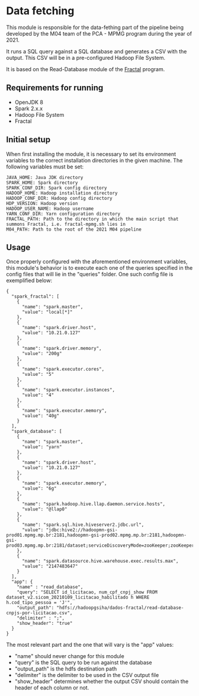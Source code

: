 # Data fetching
This module is responsible for the data-fething part of the pipeline being developed by the M04 team of the PCA - MPMG program during the year of 2021.

It runs a SQL query against a SQL database and generates a CSV with the output. This CSV will be in a pre-configured Hadoop File System.

It is based on the Read-Database module of the [Fractal](https://github.com/MPMG-DCC-UFMG/M04/tree/master/fractal) program.

## Requirements for running
* OpenJDK 8
* Spark 2.x.x
* Hadoop File System
* Fractal

## Initial setup
When first installing the module, it is necessary to set its environment variables to the correct installation directories in the given machine. The following variables must be set:
```
JAVA_HOME: Java JDK directory
SPARK_HOME: Spark directory
SPARK_CONF_DIR: Spark config directory
HADOOP_HOME: Hadoop installation directory
HADOOP_CONF_DIR: Hadoop config directory
HDP_VERSION: Hadoop version
HADOOP_USER_NAME: Hadoop username
YARN_CONF_DIR: Yarn configuration directory
FRACTAL_PATH: Path to the directory in which the main script that summons Fractal, i.e. fractal-mpmg.sh lies in
M04_PATH: Path to the root of the 2021 M04 pipeline
```
## Usage
Once properly configured with the aforementioned environment variables, this module's behavior is to execute each one of the queries specified in the config files that will lie in the "queries" folder.
One such config file is exemplified below:
```
{
  "spark_fractal": [
    {
      "name": "spark.master",
      "value": "local[*]"
    },
    { 
      "name": "spark.driver.host",
      "value": "10.21.0.127"
    },
    { 
      "name": "spark.driver.memory",
      "value": "200g"
    },
    { 
      "name": "spark.executor.cores",
      "value": "5"
    },
    { 
      "name": "spark.executor.instances",
      "value": "4"
    },
    { 
      "name": "spark.executor.memory",
      "value": "40g"
    }
  ],
  "spark_database": [
    {
      "name": "spark.master",
      "value": "yarn"
    },
    {
      "name": "spark.driver.host",
      "value": "10.21.0.127"
    },
    {
      "name": "spark.executor.memory",
      "value": "6g"
    },
    {
      "name": "spark.hadoop.hive.llap.daemon.service.hosts",
      "value": "@llap0"
    },
    {
      "name": "spark.sql.hive.hiveserver2.jdbc.url",
      "value": "jdbc:hive2://hadoopmn-gsi-prod01.mpmg.mp.br:2181,hadoopmn-gsi-prod02.mpmg.mp.br:2181,hadoopmn-gsi-prod03.mpmg.mp.br:2181/dataset;serviceDiscoveryMode=zooKeeper;zooKeeperNamespace=hiveserver2;AuthMech=3;password=PASSWORD_HERE;user=USER_HERE"
    },
    {
      "name": "spark.datasource.hive.warehouse.exec.results.max",
      "value": "2147483647"
    }
  ],
  "app": {
    "name" : "read_database",
    "query": "SELECT id_licitacao, num_cpf_cnpj_show FROM dataset_v2.sicom_20210109_licitacao_habilitado h WHERE h.cod_tipo_pessoa = 'J'",
    "output_path": "hdfs://hadoopgsiha/dados-fractal/read-database-cnpjs-por-licitacao.csv",
    "delimiter" : ";",
    "show_header": "true"	
  }
}
```
The most relevant part and the one that will vary is the "app" values:
- "name" should never change for this module
- "query" is the SQL query to be run against the database
- "output_path" is the hdfs destination path
- "delimiter" is the delimiter to be used in the CSV output file
- "show_header" determines whether the output CSV should contain the header of each column or not.
